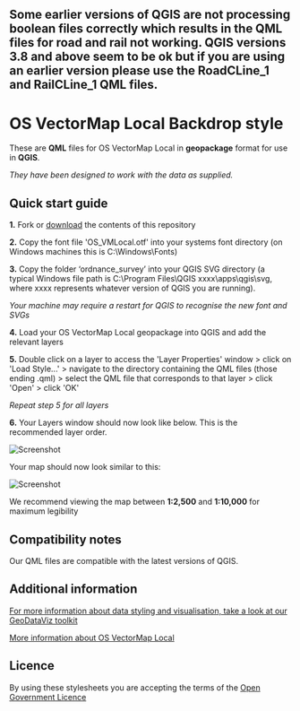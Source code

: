 ## Some earlier versions of QGIS are not processing boolean files correctly which results in the QML files for road and rail not working. QGIS versions 3.8 and above seem to be ok but if you are using an earlier version please use the RoadCLine_1 and RailCLine_1 QML files.

# OS VectorMap Local Backdrop style

These are **QML** files for OS VectorMap Local in **geopackage** format for use in **QGIS**.

*They have been designed to work with the data as supplied.*

## Quick start guide

**1.**  Fork or [download](https://github.com/OrdnanceSurvey/OS-VectorMap-Local-stylesheets/archive/master.zip) the contents of this repository

**2.**  Copy the font file 'OS_VMLocal.otf' into your systems font directory (on Windows machines this is C:\Windows\Fonts)

**3.**  Copy the folder ‘ordnance_survey’ into your QGIS SVG directory (a typical Windows file path is C:\Program Files\QGIS xxxx\apps\qgis\svg, where xxxx represents whatever version of QGIS you are running).

*Your machine may require a restart for QGIS to recognise the new font and SVGs*

**4.**  Load your OS VectorMap Local geopackage into QGIS and add the relevant layers

**5.**  Double click on a layer to access the 'Layer Properties' window > click on 'Load Style...' > navigate to the directory containing the QML files (those ending .qml) > select the QML file that corresponds to that layer > click 'Open' > click 'OK'

*Repeat step 5 for all layers*

**6.**  Your Layers window should now look like below. This is the recommended layer order.

  ![Screenshot](https://raw.githubusercontent.com/OrdnanceSurvey/OS-VectorMap-Local-stylesheets/master/GML%20stylesheets/QGIS%20stylesheets%20%28QML%29/Backdrop%20style/images/VML_layer_order.png "Recommended layer order for OS VectorMap Local")

Your map should now look similar to this: 

  ![Screenshot](https://raw.githubusercontent.com/OrdnanceSurvey/OS-VectorMap-Local-stylesheets/master/GML%20stylesheets/QGIS%20stylesheets%20%28QML%29/Backdrop%20style/images/VML_BD_Screenshot.png "Screenshot of OS VectorMap Local")

We recommend viewing the map between **1:2,500** and **1:10,000** for maximum legibility


## Compatibility notes

Our QML files are compatible with the latest versions of QGIS.

## Additional information

[For more information about data styling and visualisation, take a look at our GeoDataViz toolkit](https://github.com/OrdnanceSurvey/GeoDataViz-Toolkit)

[More information about OS VectorMap Local](http://www.ordnancesurvey.co.uk/business-and-government/products/vectormap-local.html)

## Licence

By using these stylesheets you are accepting the terms of the [Open Government Licence](http://www.nationalarchives.gov.uk/doc/open-government-licence/)
